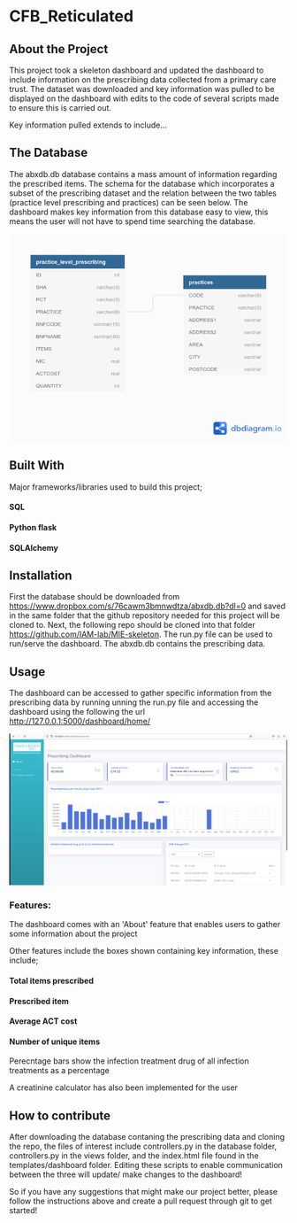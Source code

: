 # CFB_Reticulated

## About the Project

This project took a skeleton dashboard and updated the dashboard to include information on the prescribing data collected from a primary care trust.
The dataset was downloaded and key information was pulled to be displayed on the dashboard with edits to the code of several scripts made to ensure this is carried out.

Key information pulled extends to include...

## The Database

The abxdb.db database contains a mass amount of information regarding the prescribed items. The schema for the database which incorporates a subset of the prescribing dataset and the relation between the two tables (practice level prescribing and practices) can be seen below. The dashboard makes key information from this database easy to view, this means the user will not have to spend time searching the database.

![Database schema and relationships between the practice_level_prescribing and practices tables](/DB_diagram.png "Database schema")

## Built With

Major frameworks/libraries used to build this project;

#### SQL
#### Python flask
#### SQLAlchemy

## Installation

First the database should be downloaded from https://www.dropbox.com/s/76cawm3bmnwdtza/abxdb.db?dl=0 and saved in the same folder that the github repository needed for this project will be cloned to.
Next, the following repo should be cloned into that folder https://github.com/IAM-lab/MIE-skeleton. The run.py file can be used to run/serve the dashboard. The abxdb.db contains the prescribing data.


## Usage

The dashboard can be accessed to gather specific information from the prescribing data by running unning the run.py file and accessing the dashboard using the following the url http://127.0.0.1:5000/dashboard/home/


![Screenshot of the prescribing dashboard](/imgD.png "Dashboard screenshot")

### Features:

The dashboard comes with an 'About' feature that enables users to gather some information about the project

Other features include the boxes shown containing key information, these include;

#### Total items prescribed
#### Prescribed item
#### Average ACT cost
#### Number of unique items

Perecntage bars show the infection treatment drug of all infection treatments as a percentage

A creatinine calculator has also been implemented for the user

## How to contribute
After downloading the database contaning the prescribing data and cloning the repo, the files of interest include controllers.py in the database folder, controllers.py in the views folder,
and the index.html file found in the templates/dashboard folder. Editing these scripts to enable communication between the three will update/ make changes to the dashboard!

So if you have any suggestions that might make our project better, please follow the instructions above and create a pull request through git to get started!
